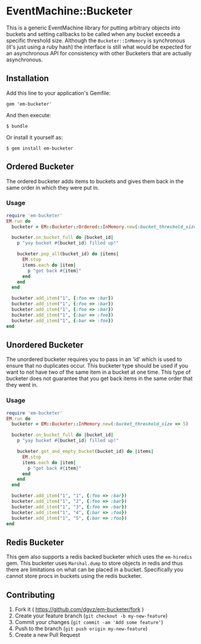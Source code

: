 # EventMachine::Bucketer

This is a generic EventMachine library for putting arbitrary objects into
buckets and setting callbacks to be called when any bucket exceeds a specific
threshold size. Although the `Bucketer::InMemory` is synchronous (it's just
using a ruby hash) the interface is still what would be expected for an
asynchronous API for consistency with other Bucketers that are actually
asynchronous.

## Installation

Add this line to your application's Gemfile:

    gem 'em-bucketer'

And then execute:

    $ bundle

Or install it yourself as:

    $ gem install em-bucketer

## Ordered Bucketer
The ordered bucketer adds items to buckets and gives them back in the same
order in which they were put in.

### Usage

```ruby
require 'em-bucketer'
EM.run do
  bucketer = EM::Bucketer::Ordered::InMemory.new(:bucket_threshold_size => 5)

  bucketer.on_bucket_full do |bucket_id|
    p "yay bucket #{bucket_id} filled up!"

    bucketer.pop_all(bucket_id) do |items|
      EM.stop
      items.each do |item|
        p "got back #{item}"
      end
    end
  end

  bucketer.add_item("1", {:foo => :bar})
  bucketer.add_item("1", {:foo => :bar})
  bucketer.add_item("1", {:foo => :bar})
  bucketer.add_item("1", {:bar => :foo})
  bucketer.add_item("1", {:bar => :foo})
end
```

## Unordered Bucketer
The unordered bucketer requires you to pass in an 'id' which is used to ensure
that no duplicates occur. This bucketer type should be used if you want to not
have two of the same item in a bucket at one time. This type of bucketer does
not guarantee that you get back items in the same order that they went in.

### Usage

```ruby
require 'em-bucketer'
EM.run do
  bucketer = EM::Bucketer::InMemory.new(:bucket_threshold_size => 5)

  bucketer.on_bucket_full do |bucket_id|
    p "yay bucket #{bucket_id} filled up!"

    bucketer.get_and_empty_bucket(bucket_id) do |items|
      EM.stop
      items.each do |item|
        p "got back #{item}"
      end
    end
  end

  bucketer.add_item("1", "1", {:foo => :bar})
  bucketer.add_item("1", "2", {:foo => :bar})
  bucketer.add_item("1", "3", {:foo => :bar})
  bucketer.add_item("1", "4", {:bar => :foo})
  bucketer.add_item("1", "5", {:bar => :foo})
end
```

## Redis Bucketer

This gem also supports a redis backed bucketer which uses the `em-hiredis` gem.
This bucketer uses `Marshal.dump` to store objects in redis and thus there are
limitations on what can be placed in a bucket. Specifically you cannot store
procs in buckets using the redis bucketer.

## Contributing

1. Fork it ( https://github.com/dgvz/em-bucketer/fork )
2. Create your feature branch (`git checkout -b my-new-feature`)
3. Commit your changes (`git commit -am 'Add some feature'`)
4. Push to the branch (`git push origin my-new-feature`)
5. Create a new Pull Request
